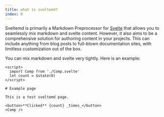 ```yaml
---
title: what is sveltemd?
index: 0
---
```


Sveltemd is primarily a Markdown Preprocessor for [Svelte](https://svelte.dev/) that allows you to seamlessly mix markdown and svelte content. However, it also aims to be a comprehensive solution for authoring content in your projects. This can include anything from blog posts to full-blown documentation sites, with limitless customization out of the box.

You can mix markdown and svelte very tightly. Here is an example:

```svelte
<script>
  import Comp from './Comp.svelte'
  let count = $state(0)
</script>

# Example page

This is a test sveltemd page.

<button>**Clicked** {count} _times_</button>
<Comp />
```
